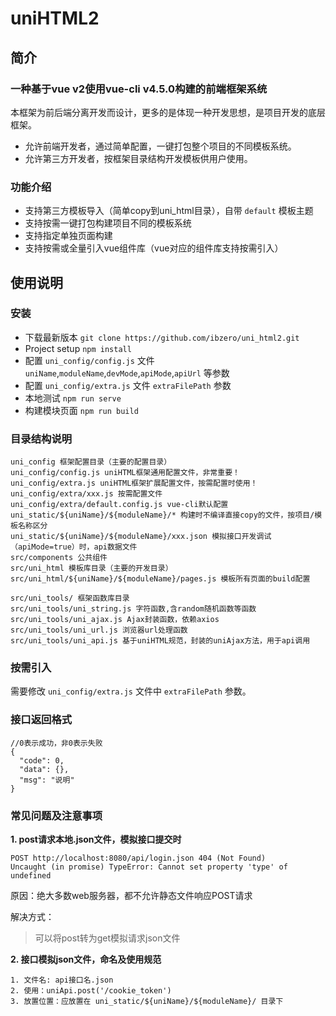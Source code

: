 # uniHTML2

## 简介

### 一种基于vue v2使用vue-cli v4.5.0构建的前端框架系统
本框架为前后端分离开发而设计，更多的是体现一种开发思想，是项目开发的底层框架。

- 允许前端开发者，通过简单配置，一键打包整个项目的不同模板系统。
- 允许第三方开发者，按框架目录结构开发模板供用户使用。

### 功能介绍

* 支持第三方模板导入（简单copy到uni_html目录），自带 `default` 模板主题
* 支持按需一键打包构建项目不同的模板系统
* 支持指定单独页面构建
* 支持按需或全量引入vue组件库（vue对应的组件库支持按需引入）

## 使用说明

### 安装

* 下载最新版本 `git clone https://github.com/ibzero/uni_html2.git`
* Project setup `npm install`
* 配置 `uni_config/config.js` 文件 `uniName`,`moduleName`,`devMode`,`apiMode`,`apiUrl` 等参数
* 配置 `uni_config/extra.js` 文件 `extraFilePath` 参数
* 本地测试 `npm run serve`
* 构建模块页面 `npm run build`

### 目录结构说明

```
uni_config 框架配置目录（主要的配置目录）
uni_config/config.js uniHTML框架通用配置文件，非常重要！
uni_config/extra.js uniHTML框架扩展配置文件，按需配置时使用！
uni_config/extra/xxx.js 按需配置文件
uni_config/extra/default.config.js vue-cli默认配置
uni_static/${uniName}/${moduleName}/* 构建时不编译直接copy的文件，按项目/模板名称区分
uni_static/${uniName}/${moduleName}/xxx.json 模拟接口开发调试（apiMode=true）时，api数据文件
src/components 公共组件
src/uni_html 模板库目录（主要的开发目录）
src/uni_html/${uniName}/${moduleName}/pages.js 模板所有页面的build配置

src/uni_tools/ 框架函数库目录
src/uni_tools/uni_string.js 字符函数,含random随机函数等函数
src/uni_tools/uni_ajax.js Ajax封装函数，依赖axios
src/uni_tools/uni_url.js 浏览器url处理函数
src/uni_tools/uni_api.js 基于uniHTML规范，封装的uniAjax方法，用于api调用
```

### 按需引入

需要修改 `uni_config/extra.js` 文件中 `extraFilePath` 参数。

### 接口返回格式

```
//0表示成功，非0表示失败
{
  "code": 0,
  "data": {},
  "msg": "说明"
}
```

### 常见问题及注意事项

**1. post请求本地.json文件，模拟接口提交时**

```
POST http://localhost:8080/api/login.json 404 (Not Found)
Uncaught (in promise) TypeError: Cannot set property 'type' of undefined
```

原因：绝大多数web服务器，都不允许静态文件响应POST请求

解决方式：
> 可以将post转为get模拟请求json文件

**2. 接口模拟json文件，命名及使用规范**

```
1. 文件名: api接口名.json
2. 使用：uniApi.post('/cookie_token')
3. 放置位置：应放置在 uni_static/${uniName}/${moduleName}/ 目录下
```